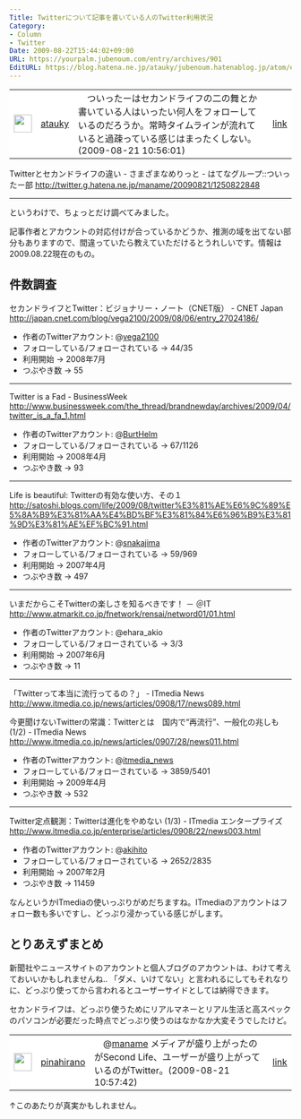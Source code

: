 ```yaml
---
Title: Twitterについて記事を書いている人のTwitter利用状況
Category:
- Column
- Twitter
Date: 2009-08-22T15:44:02+09:00
URL: https://yourpalm.jubenoum.com/entry/archives/901
EditURL: https://blog.hatena.ne.jp/atauky/jubenoum.hatenablog.jp/atom/entry/6653458415120885187
---
```


<table border="0" bgcolor="#FFFFFF"><tr>
<td width="32" height="32"><img src="http://usericons.relucks.org/twitter/atauky" width="32" height="32"></td>
<td><a href="http://twitter.com/atauky">atauky</a></td>
<td>　ついったーはセカンドライフの二の舞とか書いている人はいったい何人をフォローしているのだろうか。常時タイムラインが流れていると過疎っている感じはまったくしない。(2009-08-21 10:56:01)</td>
<td><a href="http://twitter.com/atauky/status/3440645106">link</a></td>
</tr></table>

Twitterとセカンドライフの違い - さまざまなめりっと - はてなグループ::ついったー部
<a href="http://twitter.g.hatena.ne.jp/maname/20090821/1250822848" title="Twitterとセカンドライフの違い - さまざまなめりっと - はてなグループ::ついったー部">http://twitter.g.hatena.ne.jp/maname/20090821/1250822848</a>

<hr />

というわけで、ちょっとだけ調べてみました。

記事作者とアカウントの対応付けが合っているかどうか、推測の域を出てない部分もありますので、間違っていたら教えていただけるとうれしいです。情報は2009.08.22現在のもの。

<h2>件数調査</h2>

セカンドライフとTwitter：ビジョナリー・ノート（CNET版） - CNET Japan
http://japan.cnet.com/blog/vega2100/2009/08/06/entry_27024186/
<ul>
	<li>作者のTwitterアカウント: @<a href="http://twitter.com/vega2100">vega2100</a></li>
	<li>フォローしている/フォローされている → 44/35</li>
	<li>利用開始 → 2008年7月</li>
	<li>つぶやき数 → 55</li>
</ul>

<hr />

Twitter is a Fad - BusinessWeek
<a href="http://www.businessweek.com/the_thread/brandnewday/archives/2009/04/twitter_is_a_fa_1.html" title="Twitter is a Fad - BusinessWeek">http://www.businessweek.com/the_thread/brandnewday/archives/2009/04/twitter_is_a_fa_1.html</a>

<ul>
	<li>作者のTwitterアカウント: @<a href="http://twitter.com/burthelm">BurtHelm</a></li>
	<li>フォローしている/フォローされている → 67/1126</li>
	<li>利用開始 → 2008年4月</li>
	<li>つぶやき数 → 93</li>
</ul>

<hr />

Life is beautiful: Twitterの有効な使い方、その１
<a href="http://satoshi.blogs.com/life/2009/08/twitter%E3%81%AE%E6%9C%89%E5%8A%B9%E3%81%AA%E4%BD%BF%E3%81%84%E6%96%B9%E3%81%9D%E3%81%AE%EF%BC%91.html" title="Life is beautiful: Twitterの有効な使い方、その１">http://satoshi.blogs.com/life/2009/08/twitter%E3%81%AE%E6%9C%89%E5%8A%B9%E3%81%AA%E4%BD%BF%E3%81%84%E6%96%B9%E3%81%9D%E3%81%AE%EF%BC%91.html</a>

<ul>
	<li>作者のTwitterアカウント: @<a href="http://twitter.com/snakajima">snakajima</a></li>
	<li>フォローしている/フォローされている → 59/969</li>
	<li>利用開始 → 2007年4月</li>
	<li>つぶやき数 → 497</li>
</ul>

<hr />

いまだからこそTwitterの楽しさを知るべきです！ － ＠IT
<a href="http://www.atmarkit.co.jp/fnetwork/rensai/netword01/01.html" title="いまだからこそTwitterの楽しさを知るべきです！ － ＠IT">http://www.atmarkit.co.jp/fnetwork/rensai/netword01/01.html</a>

<ul>
	<li>作者のTwitterアカウント: @ehara_akio</li>
	<li>フォローしている/フォローされている → 3/3</li>
	<li>利用開始 → 2007年6月</li>
	<li>つぶやき数 → 11</li>
</ul>

<hr />

「Twitterって本当に流行ってるの？」 - ITmedia News
<a href="http://www.itmedia.co.jp/news/articles/0908/17/news089.html" title="「Twitterって本当に流行ってるの？」 - ITmedia News">http://www.itmedia.co.jp/news/articles/0908/17/news089.html</a>

今更聞けないTwitterの常識：Twitterとは　国内で“再流行”、一般化の兆しも (1/2) - ITmedia News
<a href="http://www.itmedia.co.jp/news/articles/0907/28/news011.html" title="今更聞けないTwitterの常識：Twitterとは　国内で“再流行”、一般化の兆しも (1/2) - ITmedia News">http://www.itmedia.co.jp/news/articles/0907/28/news011.html</a>

<ul>
	<li>作者のTwitterアカウント: @<a href="http://twitter.com/itmedia_news">itmedia_news</a></li>
	<li>フォローしている/フォローされている → 3859/5401</li>
	<li>利用開始 → 2009年4月</li>
	<li>つぶやき数 → 532</li>
</ul>

<hr />

Twitter定点観測：Twitterは進化をやめない (1/3) - ITmedia エンタープライズ
<a href="http://www.itmedia.co.jp/enterprise/articles/0908/22/news003.html" title="Twitter定点観測：Twitterは進化をやめない (1/3) - ITmedia エンタープライズ">http://www.itmedia.co.jp/enterprise/articles/0908/22/news003.html</a>

<ul>
	<li>作者のTwitterアカウント: @<a href="http://twitter.com/akihito">akihito</a></li>
	<li>フォローしている/フォローされている → 2652/2835</li>
	<li>利用開始 → 2007年2月</li>
	<li>つぶやき数 → 11459</li>
</ul>

なんというかITmediaの使いっぷりがめだちますね。ITmediaのアカウントはフォロー数も多いですし、どっぷり浸かっている感じがします。

<h2>とりあえずまとめ</h2>

新聞社やニュースサイトのアカウントと個人ブログのアカウントは、わけて考えておいいかもしれませんね..
「ダメ、いけてない」と言われるにしてもそれなりに、どっぷり使ってから言われるとユーザーサイドとしては納得できます。

セカンドライフは、どっぷり使うためにリアルマネーとリアル生活と高スペックのパソコンが必要だった時点でどっぷり使うのはなかなか大変そうでしたけど。

<table border="0" bgcolor="#FFFFFF"><tr>
<td width="32" height="32"><img src="http://usericons.relucks.org/twitter/pinahirano" width="32" height="32"></td>
<td><a href="http://twitter.com/pinahirano">pinahirano</a></td>
<td>　@<a href="http://twitter.com/maname">maname</a> メディアが盛り上がったのがSecond Life、ユーザーが盛り上がっているのがTwitter。(2009-08-21 10:57:42)</td>
<td><a href="http://twitter.com/pinahirano/status/3440677068">link</a></td>
</tr></table>

↑このあたりが真実かもしれません。

